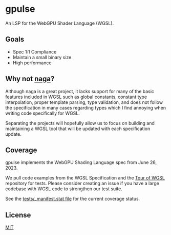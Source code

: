 # gpulse

An LSP for the WebGPU Shader Language (WGSL).

## Goals

- Spec 1:1 Compliance
- Maintain a small binary size
- High performance

## Why not [naga](https://github.com/gfx-rs/naga)?

Although naga is a great project, it lacks support for many of the basic
features included in WGSL such as global constants, constant type interpolation,
proper template parsing, type validation, and does not follow the specification
in many cases regarding types which I find annoying when writing code
specifically for WGSL.

Separating the projects will hopefully allow us to focus on building and
maintaining a WGSL tool that will be updated with each specification update.

## Coverage

gpulse implements the WebGPU Shading Language spec from June 26, 2023.

We pull code examples from the WGSL Specification and the
[Tour of WGSL](https://github.com/google/tour-of-wgsl) repository for tests.
Please consider creating an issue if you have a large codebase with WGSL code to
strengthen our test suite.

See the [tests/_manifest.stat file](./tests/_manifest.stat) for the current
coverage status.

## License

[MIT](./LICENSE)
